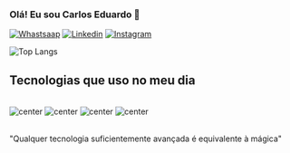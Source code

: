 ### Olá! Eu sou Carlos Eduardo 👋

[![Whastsaap](https://img.shields.io/badge/WhatsApp-25D366?style=for-the-badge&logo=whatsapp&logoColor=white)](https://wa.me/5561995280647)
[![Linkedin](https://img.shields.io/badge/LinkedIn-0077B5?style=for-the-badge&logo=linkedin&logoColor=white)](https://linkedin.com/in/carlos-eduardo-gomes-visgueira-3b8094291)
[![Instagram](https://img.shields.io/badge/Instagram-E4405F?style=for-the-badge&logo=instagram&logoColor=white)]()


![Top Langs](https://github-readme-stats.vercel.app/api/top-langs/?username=Cadugv&layout=compact)

## Tecnologias que uso no meu dia

<div style="display: inline_block"><br/>
    <img alt="center" alt="html5" src="https://img.shields.io/badge/HTML5-E34F26?style=for-the-badge&logo=html5&logoColor=white"/>
    <img alt="center" alt="javascript" src="https://img.shields.io/badge/JavaScript-323330?style=for-the-badge&logo=javascript&logoColor=F7DF1E"/>
    <img alt="center" alt="python" src="https://img.shields.io/badge/Python-14354C?style=for-the-badge&logo=python&logoColor=white"/>
    <img alt="center" alt="CSS" src="https://img.shields.io/badge/CSS-239120?&style=for-the-badge&logo=css3&logoColor=white"/>
</div><br/>

"Qualquer tecnologia suficientemente avançada é equivalente à mágica"
